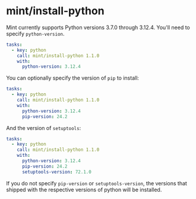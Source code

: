 # mint/install-python

Mint currently supports Python versions 3.7.0 through 3.12.4. You'll need to specify `python-version`.

```yaml
tasks:
  - key: python
    call: mint/install-python 1.1.0
    with:
      python-version: 3.12.4
```

You can optionally specify the version of `pip` to install:


```yaml
tasks:
  - key: python
    call: mint/install-python 1.1.0
    with:
      python-version: 3.12.4
      pip-version: 24.2
```

And the version of `setuptools`:

```yaml
tasks:
  - key: python
    call: mint/install-python 1.1.0
    with:
      python-version: 3.12.4
      pip-version: 24.2
      setuptools-version: 72.1.0
```

If you do not specify `pip-version` or `setuptools-version`, the versions that shipped with the respective versions of python will be installed.
